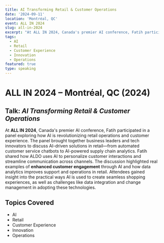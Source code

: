 ```yaml
---
title: AI Transforming Retail & Customer Operations
date: '2024-09-11'
location: 'Montréal, QC'
event: ALL IN 2024
slug: all-in-2024
excerpt: "At ALL IN 2024, Canada's premier AI conference, Fatih participated in a panel exploring how AI is revolutionizing retail operations and customer experience. The panel brought together business leaders and tech innovators to discuss AI-driven solutions in retail."
tags:
  - AI
  - Retail
  - Customer Experience
  - Innovation
  - Operations
featured: true
type: speaking
---
```


# ALL IN 2024 – Montréal, QC (2024)

## Talk: *AI Transforming Retail & Customer Operations*

At **ALL IN 2024**, Canada's premier AI conference, Fatih participated in a panel exploring how AI is revolutionizing retail operations and customer experience. The panel brought together business leaders and tech innovators to discuss AI-driven solutions in retail—from automated customer service chatbots to AI-powered supply chain analytics. Fatih shared how ALDO uses AI to personalize customer interactions and streamline communication across channels. The discussion highlighted real examples of **enhanced customer engagement** through AI and how data analytics improves support and operations in retail. Attendees gained insight into the practical ways AI is used to create seamless shopping experiences, as well as challenges like data integration and change management in adopting these technologies.

## Topics Covered

- AI
- Retail
- Customer Experience
- Innovation
- Operations 
